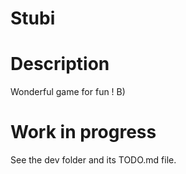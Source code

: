 Stubi
=====

# Description

Wonderful game for fun ! B)

# Work in progress

See the dev folder and its TODO.md file.